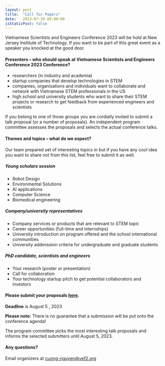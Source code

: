 ```yaml
---
layout: post
title:  "Call for Papers"
date:   2023-07-20 09:00:00
isStaticPost: false
---
```


Vietnamese Scientists and Engineers Conference 2023 will be hold at New Jersey Institute of Technology. If you want to be part of this great event as a speaker you knocked at the good door.

#### Presenters – who should speak at Vietnamese Scientists and Engineers Conference 2023 Conference?

* researchers (in industry and academia)
* startup companies that develop technologies in STEM
* companies, organisations and individuals want to collaborate and network with Vietnamese STEM professionals in the US
* high school and university students who want to share their STEM projects or research to get feedback from experienced engineers and scientists

If you belong to one of those groups you are cordially invited to submit a talk proposal (or a number of proposals). An independent program committee assesses the proposals and selects the actual conference talks.<br/>

#### Themes and topics – what do we expect?
Our team prepared set of interesting topics in but if you have any cool idea you want to share not from this list, feel free to submit it as well.

##### Young scholars session

* Robot Design
* Environmental Solutions
* AI applications 
* Computer Science
* Biomedical engineering


##### Company/university representatives

* Company services or products that are relevant to STEM topic
* Career opportunities (full-time and internships)
* University introduction on program offered and the school international communities
* University addmission criteria for undergraduate and graduate students


##### PhD candidate, scientists and engineers

* Your research (poster or presentation)
* Call for collaboration
* Your technology startup pitch to get potential collaborators and investors



#### Please submit your proposals [here](https://docs.google.com/forms/d/e/1FAIpQLSdStuaTowl66Rysu-EoYMTsEM9DAhyM2nOvpSKsUG8JS0jkzA/viewform).
__Deadline__ is August 5 , 2023

__Please note:__ There is no guarantee that a submission will be put onto the conference agenda!<br/>

The program committee picks the most interesting talk proposals and informs the selected submitters until August 5, 2023.<br/>

#### Any questions? 
Email organizers at [cuong-nguyen@vef2.org](mailto:cuong-nguyen@vef2.org)
